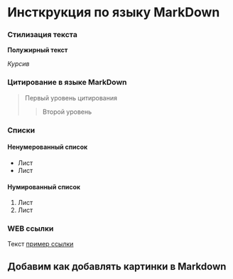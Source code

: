 # Инсткрукция по языку MarkDown

### Cтилизация текста

**Полужирный текст** 

*Курсив*

### Цитирование в языке MarkDown
> Первый уровень цитирования
>> Второй уровень

### Списки
#### Ненумерованный список
* Лист
* Лист

#### Нумированный список
1. Лист
2. Лиcт

### WEB ссылки
Текст [пример ссылки](http.example.com "Всплывающая подсказка")

## Добавим как добавлять картинки в Markdown
